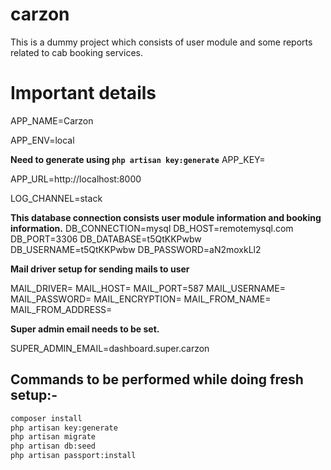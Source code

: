 # carzon

This is a dummy project which consists of user module and some reports related to cab booking services.

# Important details

APP_NAME=Carzon

APP_ENV=local

**Need to generate using `php artisan key:generate`**
APP_KEY=

APP_URL=http://localhost:8000

LOG_CHANNEL=stack

**This database connection consists user module information and booking information.**
DB_CONNECTION=mysql
DB_HOST=remotemysql.com
DB_PORT=3306
DB_DATABASE=t5QtKKPwbw
DB_USERNAME=t5QtKKPwbw
DB_PASSWORD=aN2moxkLl2

**Mail driver setup for sending mails to user**

MAIL_DRIVER=
MAIL_HOST=
MAIL_PORT=587
MAIL_USERNAME=
MAIL_PASSWORD=
MAIL_ENCRYPTION=
MAIL_FROM_NAME=
MAIL_FROM_ADDRESS=

**Super admin email needs to be set.**

SUPER_ADMIN_EMAIL=dashboard.super.carzon

## Commands to be performed while doing fresh setup:-

```bash
composer install
php artisan key:generate
php artisan migrate
php artisan db:seed
php artisan passport:install
```
